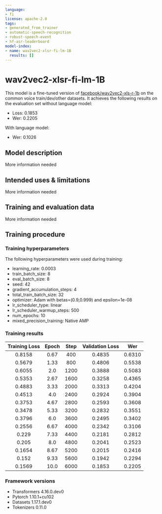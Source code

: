 ```yaml
---
language:
- fi
license: apache-2.0
tags:
- generated_from_trainer
- automatic-speech-recognition
- robust-speech-event
- hf-asr-leaderboard
model-index:
- name: wav2vec2-xlsr-fi-lm-1B
  results: []
---
```


<!-- This model card has been generated automatically according to the information the Trainer had access to. You
should probably proofread and complete it, then remove this comment. -->

# wav2vec2-xlsr-fi-lm-1B

This model is a fine-tuned version of [facebook/wav2vec2-xls-r-1b](https://huggingface.co/facebook/wav2vec2-xls-r-1b) on the common voice train/dev/other datasets.
It achieves the following results on the evaluation set without language model:
- Loss: 0.1853
- Wer: 0.2205

With language model:
- Wer: 0.1026


## Model description

More information needed

## Intended uses & limitations

More information needed

## Training and evaluation data

More information needed

## Training procedure

### Training hyperparameters

The following hyperparameters were used during training:
- learning_rate: 0.0003
- train_batch_size: 8
- eval_batch_size: 8
- seed: 42
- gradient_accumulation_steps: 4
- total_train_batch_size: 32
- optimizer: Adam with betas=(0.9,0.999) and epsilon=1e-08
- lr_scheduler_type: linear
- lr_scheduler_warmup_steps: 500
- num_epochs: 10
- mixed_precision_training: Native AMP

### Training results

| Training Loss | Epoch | Step | Validation Loss | Wer    |
|:-------------:|:-----:|:----:|:---------------:|:------:|
| 0.8158        | 0.67  | 400  | 0.4835          | 0.6310 |
| 0.5679        | 1.33  | 800  | 0.4806          | 0.5538 |
| 0.6055        | 2.0   | 1200 | 0.3888          | 0.5083 |
| 0.5353        | 2.67  | 1600 | 0.3258          | 0.4365 |
| 0.4883        | 3.33  | 2000 | 0.3313          | 0.4204 |
| 0.4513        | 4.0   | 2400 | 0.2924          | 0.3904 |
| 0.3753        | 4.67  | 2800 | 0.2593          | 0.3608 |
| 0.3478        | 5.33  | 3200 | 0.2832          | 0.3551 |
| 0.3796        | 6.0   | 3600 | 0.2495          | 0.3402 |
| 0.2556        | 6.67  | 4000 | 0.2342          | 0.3106 |
| 0.229         | 7.33  | 4400 | 0.2181          | 0.2812 |
| 0.205         | 8.0   | 4800 | 0.2041          | 0.2523 |
| 0.1654        | 8.67  | 5200 | 0.2015          | 0.2416 |
| 0.152         | 9.33  | 5600 | 0.1942          | 0.2294 |
| 0.1569        | 10.0  | 6000 | 0.1853          | 0.2205 |


### Framework versions

- Transformers 4.16.0.dev0
- Pytorch 1.10.1+cu102
- Datasets 1.17.1.dev0
- Tokenizers 0.11.0
